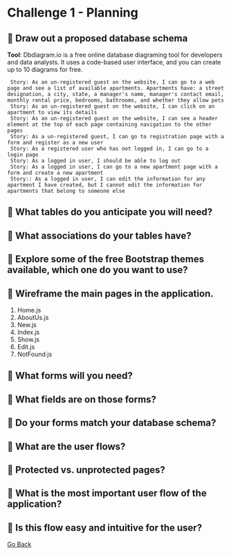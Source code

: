 # Challenge 1 - Planning
## :thought_balloon: Draw out a proposed database schema

**Tool**: Dbdiagram.io is a free online database diagraming tool for developers and data analysts. It uses a code-based user interface, and you can create up to 10 diagrams for free.
```
 Story: As an un-registered guest on the website, I can go to a web page and see a list of available apartments. Apartments have: a street designation, a city, state, a manager's name, manager's contact email, monthly rental price, bedrooms, bathrooms, and whether they allow pets
 Story: As an un-registered guest on the website, I can click on an apartment to view its details
 Story: As an un-registered guest on the website, I can see a header element at the top of each page containing navigation to the other pages
 Story: As a un-registered guest, I can go to registration page with a form and register as a new user
 Story: As a registered user who has not logged in, I can go to a login page
 Story: As a logged in user, I should be able to log out
 Story: As a logged in user, I can go to a new apartment page with a form and create a new apartment
 Story:: As a logged in user, I can edit the information for any apartment I have created, but I cannot edit the information for apartments that belong to someone else
```




## :thought_balloon: What tables do you anticipate you will need?
## :thought_balloon: What associations do your tables have?
## :thought_balloon: Explore some of the free Bootstrap themes available, which one do you want to use?
## :thought_balloon: Wireframe the main pages in the application.
 1. Home.js
 2. AboutUs.js
 3. New.js
 4. Index.js
 5. Show.js
 6. Edit.js
 7. NotFound.js
## :thought_balloon: What forms will you need?
## :thought_balloon: What fields are on those forms?
## :thought_balloon: Do your forms match your database schema?
## :thought_balloon: What are the user flows?
## :thought_balloon: Protected vs. unprotected pages?
## :thought_balloon: What is the most important user flow of the application?
## :thought_balloon: Is this flow easy and intuitive for the user?

[ Go Back ](https://github.com/yanxu2021/ApartmentUs/blob/main/README.md)

